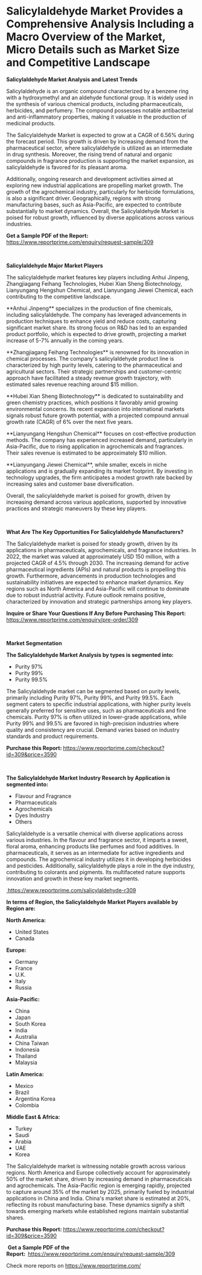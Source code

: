 <p><h1>Salicylaldehyde Market Provides a Comprehensive Analysis Including a Macro Overview of the Market, Micro Details such as Market Size and Competitive Landscape</h1></p><p><strong>Salicylaldehyde Market Analysis and Latest Trends</strong></p>
<p><p>Salicylaldehyde is an organic compound characterized by a benzene ring with a hydroxymethyl and an aldehyde functional group. It is widely used in the synthesis of various chemical products, including pharmaceuticals, herbicides, and perfumery. The compound possesses notable antibacterial and anti-inflammatory properties, making it valuable in the production of medicinal products.</p><p>The Salicylaldehyde Market is expected to grow at a CAGR of 6.56% during the forecast period. This growth is driven by increasing demand from the pharmaceutical sector, where salicylaldehyde is utilized as an intermediate in drug synthesis. Moreover, the rising trend of natural and organic compounds in fragrance production is supporting the market expansion, as salicylaldehyde is favored for its pleasant aroma.</p><p>Additionally, ongoing research and development activities aimed at exploring new industrial applications are propelling market growth. The growth of the agrochemical industry, particularly for herbicide formulations, is also a significant driver. Geographically, regions with strong manufacturing bases, such as Asia-Pacific, are expected to contribute substantially to market dynamics. Overall, the Salicylaldehyde Market is poised for robust growth, influenced by diverse applications across various industries.</p></p>
<p><strong>Get a Sample PDF of the Report:&nbsp;</strong> <a href="https://www.reportprime.com/enquiry/request-sample/309?utm_campaign=2926&utm_medium=2&utm_source=Github&utm_content=ia&utm_term=18032025&utm_id=salicylaldehyde">https://www.reportprime.com/enquiry/request-sample/309</a></p>
<p>&nbsp;</p>
<p><strong>Salicylaldehyde Major Market Players</strong></p>
<p><p>The salicylaldehyde market features key players including Anhui Jinpeng, Zhangjiagang Feihang Technologies, Hubei Xian Sheng Biotechnology, Lianyungang Hengshun Chemical, and Lianyungang Jiewei Chemical, each contributing to the competitive landscape.</p><p>**Anhui Jinpeng** specializes in the production of fine chemicals, including salicylaldehyde. The company has leveraged advancements in production techniques to enhance yield and reduce costs, capturing significant market share. Its strong focus on R&D has led to an expanded product portfolio, which is expected to drive growth, projecting a market increase of 5-7% annually in the coming years.</p><p>**Zhangjiagang Feihang Technologies** is renowned for its innovation in chemical processes. The company's salicylaldehyde product line is characterized by high purity levels, catering to the pharmaceutical and agricultural sectors. Their strategic partnerships and customer-centric approach have facilitated a steady revenue growth trajectory, with estimated sales revenue reaching around $15 million.</p><p>**Hubei Xian Sheng Biotechnology** is dedicated to sustainability and green chemistry practices, which positions it favorably amid growing environmental concerns. Its recent expansion into international markets signals robust future growth potential, with a projected compound annual growth rate (CAGR) of 6% over the next five years.</p><p>**Lianyungang Hengshun Chemical** focuses on cost-effective production methods. The company has experienced increased demand, particularly in Asia-Pacific, due to rising application in agrochemicals and fragrances. Their sales revenue is estimated to be approximately $10 million.</p><p>**Lianyungang Jiewei Chemical**, while smaller, excels in niche applications and is gradually expanding its market footprint. By investing in technology upgrades, the firm anticipates a modest growth rate backed by increasing sales and customer base diversification.</p><p>Overall, the salicylaldehyde market is poised for growth, driven by increasing demand across various applications, supported by innovative practices and strategic maneuvers by these key players.</p></p>
<p>&nbsp;</p>
<p><strong>What Are The Key Opportunities For Salicylaldehyde Manufacturers?</strong></p>
<p><p>The Salicylaldehyde market is poised for steady growth, driven by its applications in pharmaceuticals, agrochemicals, and fragrance industries. In 2022, the market was valued at approximately USD 150 million, with a projected CAGR of 4.5% through 2030. The increasing demand for active pharmaceutical ingredients (APIs) and natural products is propelling this growth. Furthermore, advancements in production technologies and sustainability initiatives are expected to enhance market dynamics. Key regions such as North America and Asia-Pacific will continue to dominate due to robust industrial activity. Future outlook remains positive, characterized by innovation and strategic partnerships among key players.</p></p>
<p><strong>Inquire or Share Your Questions If Any Before Purchasing This Report:</strong> <a href="https://www.reportprime.com/enquiry/pre-order/309?utm_campaign=2926&utm_medium=2&utm_source=Github&utm_content=ia&utm_term=18032025&utm_id=salicylaldehyde">https://www.reportprime.com/enquiry/pre-order/309</a></p>
<p>&nbsp;</p>
<p><strong>Market Segmentation</strong></p>
<p><strong>The Salicylaldehyde Market Analysis by types is segmented into:</strong></p>
<p><ul><li>Purity 97%</li><li>Purity 99%</li><li>Purity 99.5%</li></ul></p>
<p><p>The Salicylaldehyde market can be segmented based on purity levels, primarily including Purity 97%, Purity 99%, and Purity 99.5%. Each segment caters to specific industrial applications, with higher purity levels generally preferred for sensitive uses, such as pharmaceuticals and fine chemicals. Purity 97% is often utilized in lower-grade applications, while Purity 99% and 99.5% are favored in high-precision industries where quality and consistency are crucial. Demand varies based on industry standards and product requirements.</p></p>
<p><strong>Purchase this Report:&nbsp;</strong><a href="https://www.reportprime.com/checkout?id=309&price=3590&utm_campaign=2926&utm_medium=2&utm_source=Github&utm_content=ia&utm_term=18032025&utm_id=salicylaldehyde">https://www.reportprime.com/checkout?id=309&price=3590</a></p>
<p>&nbsp;</p>
<p><strong>The Salicylaldehyde Market Industry Research by Application is segmented into:</strong></p>
<p><ul><li>Flavour and Fragrance</li><li>Pharmaceuticals</li><li>Agrochemicals</li><li>Dyes Industry</li><li>Others</li></ul></p>
<p><p>Salicylaldehyde is a versatile chemical with diverse applications across various industries. In the flavour and fragrance sector, it imparts a sweet, floral aroma, enhancing products like perfumes and food additives. In pharmaceuticals, it serves as an intermediate for active ingredients and compounds. The agrochemical industry utilizes it in developing herbicides and pesticides. Additionally, salicylaldehyde plays a role in the dye industry, contributing to colorants and pigments. Its multifaceted nature supports innovation and growth in these key market segments.</p></p>
<p><a href="https://www.reportprime.com/salicylaldehyde-r309?utm_campaign=2926&utm_medium=2&utm_source=Github&utm_content=ia&utm_term=18032025&utm_id=salicylaldehyde">&nbsp;https://www.reportprime.com/salicylaldehyde-r309</a></p>
<p><strong>In terms of Region, the Salicylaldehyde Market Players available by Region are:</strong></p>
<p>
    <p> <strong> North America: </strong>
        <ul>
            <li>United States</li>
            <li>Canada</li>
        </ul>
        </p> 
    <p> <strong> Europe: </strong>
        <ul>
            <li>Germany</li>
            <li>France</li>
            <li>U.K.</li>
            <li>Italy</li>
            <li>Russia</li>
        </ul>
        </p> 
    <p> <strong> Asia-Pacific: </strong>
        <ul>
            <li>China</li>
            <li>Japan</li>
            <li>South Korea</li>
            <li>India</li>
            <li>Australia</li>
            <li>China Taiwan</li>
            <li>Indonesia</li>
            <li>Thailand</li>
            <li>Malaysia</li>
        </ul>
        </p> 
    <p> <strong> Latin America: </strong>
        <ul>
            <li>Mexico</li>
            <li>Brazil</li>
            <li>Argentina Korea</li>
            <li>Colombia</li>
        </ul>
        </p> 
    <p> <strong> Middle East & Africa: </strong>
        <ul>
            <li>Turkey</li>
            <li>Saudi</li>
            <li>Arabia</li>
            <li>UAE</li>
            <li>Korea</li>
        </ul>
    </p>
    </p>
<p><p>The Salicylaldehyde market is witnessing notable growth across various regions. North America and Europe collectively account for approximately 50% of the market share, driven by increasing demand in pharmaceuticals and agrochemicals. The Asia-Pacific region is emerging rapidly, projected to capture around 35% of the market by 2025, primarily fueled by industrial applications in China and India. China's market share is estimated at 20%, reflecting its robust manufacturing base. These dynamics signify a shift towards emerging markets while established regions maintain substantial shares.</p></p>
<p><strong>Purchase this Report: </strong><a href="https://www.reportprime.com/checkout?id=309&price=3590&utm_campaign=2926&utm_medium=2&utm_source=Github&utm_content=ia&utm_term=18032025&utm_id=salicylaldehyde">https://www.reportprime.com/checkout?id=309&price=3590</a></p>
<p>&nbsp;<strong>Get a Sample PDF of the Report:&nbsp;&nbsp;</strong><a href="https://www.reportprime.com/enquiry/request-sample/309?utm_campaign=2926&utm_medium=2&utm_source=Github&utm_content=ia&utm_term=18032025&utm_id=salicylaldehyde">https://www.reportprime.com/enquiry/request-sample/309</a></p>
<p><strong></strong></p>
<p>Check more reports on <a href="https://www.reportprime.com/?utm_campaign=2926&utm_medium=2&utm_source=Github&utm_content=ia&utm_term=18032025&utm_id=salicylaldehyde">https://www.reportprime.com/</a></p>